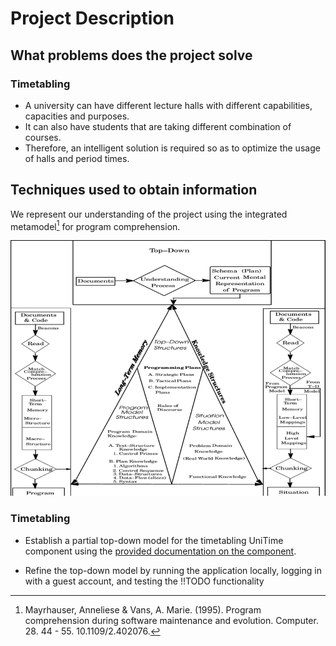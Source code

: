 # Project Description

## What problems does the project solve

### Timetabling

- A university can have different lecture halls with different capabilities, capacities and purposes.
- It can also have students that are taking different combination of courses.
- Therefore, an intelligent solution is required so as to optimize the usage of halls and period times.

## Techniques used to obtain information

We represent our understanding of the project using the integrated metamodel[^integrated-metamodel]
for program comprehension.

![The integrated metamodel for program comprehension](./integrated-metamodel.png)

### Timetabling

- Establish a partial top-down model for the timetabling UniTime component using the
[provided documentation on the component](https://www.unitime.org/uct_courses.php).

- Refine the top-down model by running the application locally, logging in with a guest account,
and testing the !!TODO functionality

[^integrated-metamodel]:
    Mayrhauser, Anneliese & Vans, A. Marie. (1995).
    Program comprehension during software maintenance and evolution. Computer. 28. 44 - 55. 10.1109/2.402076.
